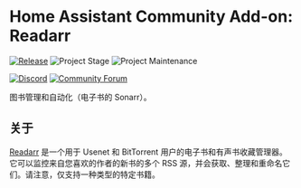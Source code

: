 # Home Assistant Community Add-on: Readarr

[![Release][release-shield]][release] ![Project Stage][project-stage-shield] ![Project Maintenance][maintenance-shield]

[![Discord][discord-shield]][discord] [![Community Forum][forum-shield]][forum]

图书管理和自动化（电子书的 Sonarr）。

## 关于

[Readarr] 是一个用于 Usenet 和 BitTorrent 用户的电子书和有声书收藏管理器。它可以监控来自您喜欢的作者的新书的多个 RSS 源，并会获取、整理和重命名它们。请注意，仅支持一种类型的特定书籍。

[Readarr]: https://readarr.com

[discord-shield]: https://img.shields.io/discord/330944238910963714.svg
[discord]: https://discord.gg/c5DvZ4e
[forum-shield]: https://img.shields.io/badge/community-forum-brightgreen.svg
[forum]: https://community.home-assistant.io/t/?u=frenck
[maintenance-shield]: https://img.shields.io/maintenance/yes/2025.svg
[project-stage-shield]: https://img.shields.io/badge/project%20stage-experimental-yellow.svg
[release-shield]: https://img.shields.io/badge/version-v0.3.1-blue.svg
[release]: https://github.com/hassio-addons/addon-readarr/tree/v0.3.1